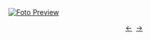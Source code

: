 [![Foto Preview](preview/n496.avif)](https://20essentials.github.io/project-000-496)

<div align="center" style="display: flex; justify-content: center;">
  <a  href="https://github.com/20essentials/project-000-495" target="_blank">&#8592;</a>
  &nbsp;&nbsp;
  <a  href="https://github.com/20essentials/project-000-497" target="_blank">&#8594;</a>
</div>
